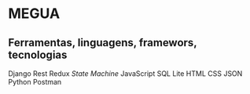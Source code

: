 # MEGUA

## Ferramentas, linguagens, framewors, tecnologias
Django
Rest
Redux
*State Machine*
JavaScript
SQL Lite
HTML
CSS
JSON
Python
Postman
